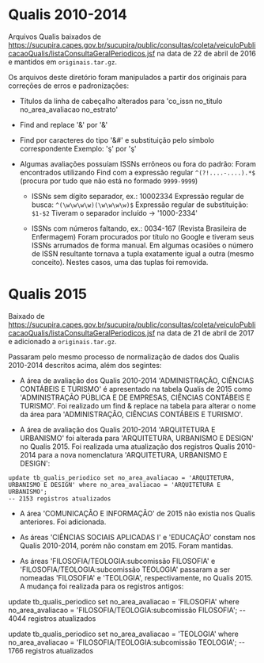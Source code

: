 # Qualis 2010-2014

Arquivos Qualis baixados de https://sucupira.capes.gov.br/sucupira/public/consultas/coleta/veiculoPublicacaoQualis/listaConsultaGeralPeriodicos.jsf na data de 22 de abril de 2016 e mantidos em `originais.tar.gz`.

Os arquivos deste diretório foram manipulados a partir dos originais para correções de erros e padronizações:

* Títulos da linha de cabeçalho alterados para 'co_issn	no_titulo	no_area_avaliacao	no_estrato'

* Find and replace '&amp;' por '&'

* Find por caracteres do tipo '&#' e substituição pelo símbolo correspondente
	Exemplo: '&#351;' por 'ş'

* Algumas avaliações possuíam ISSNs errôneos ou fora do padrão:
	Foram encontrados utilizando Find com a expressão regular `^(?!....-....).*$`
	(procura por tudo que não está no formado `9999-9999`)

	- ISSNs sem dígito separador, ex.: 10002334
		Expressão regular de busca: `^(\w\w\w\w)(\w\w\w\w)$`
		Expressão regular de substituição: `$1-$2`
		Tiveram o separador incluído -> '1000-2334'

	- ISSNs com números faltando, ex.: 0034-167 (Revista Brasileira de Enfermagem)
		Foram procurados por título no Google e tiveram seus ISSNs arrumados de forma manual.
		Em algumas ocasiões o número de ISSN resultante tornava a tupla exatamente igual a outra (mesmo conceito). Nestes casos, uma das tuplas foi removida.

# Qualis 2015

Baixado de https://sucupira.capes.gov.br/sucupira/public/consultas/coleta/veiculoPublicacaoQualis/listaConsultaGeralPeriodicos.jsf na data de 21 de abril de 2017 e adicionado a `originais.tar.gz`.

Passaram pelo mesmo processo de normalização de dados dos Qualis 2010-2014 descritos acima, além dos segintes:

* A área de avaliação dos Qualis 2010-2014 'ADMINISTRAÇÃO, CIÊNCIAS CONTÁBEIS E TURISMO' é apresentado na tabela Qualis de 2015 como 'ADMINISTRAÇÃO PÚBLICA E DE EMPRESAS, CIÊNCIAS CONTÁBEIS E TURISMO'. Foi realizado um find & replace na tabela para alterar o nome da área para 'ADMINISTRAÇÃO, CIÊNCIAS CONTÁBEIS E TURISMO'.

* A área de avaliação dos Qualis 2010-2014 'ARQUITETURA E URBANISMO' foi alterada para 'ARQUITETURA, URBANISMO E DESIGN' no Qualis 2015. Foi realizada uma atualização dos registros Qualis 2010-2014 para a nova nomenclatura 'ARQUITETURA, URBANISMO E DESIGN':

```
update tb_qualis_periodico set no_area_avaliacao = 'ARQUITETURA, URBANISMO E DESIGN' where no_area_avaliacao = 'ARQUITETURA E URBANISMO';
-- 2153 registros atualizados
```

* A área 'COMUNICAÇÃO E INFORMAÇÃO' de 2015 não existia nos Qualis anteriores. Foi adicionada.

* As áreas 'CIÊNCIAS SOCIAIS APLICADAS I' e 'EDUCAÇÃO' constam nos Qualis 2010-2014, porém não constam em 2015. Foram mantidas.

* As áreas 'FILOSOFIA/TEOLOGIA:subcomissão FILOSOFIA' e 'FILOSOFIA/TEOLOGIA:subcomissão TEOLOGIA' passaram a ser nomeadas 'FILOSOFIA' e 'TEOLOGIA', respectivamente, no Qualis 2015. A mudança foi realizada para os registros antigos:

update tb_qualis_periodico set no_area_avaliacao = 'FILOSOFIA' where no_area_avaliacao = 'FILOSOFIA/TEOLOGIA:subcomissão FILOSOFIA';
-- 4044 registros atualizados

update tb_qualis_periodico set no_area_avaliacao = 'TEOLOGIA' where no_area_avaliacao = 'FILOSOFIA/TEOLOGIA:subcomissão TEOLOGIA';
-- 1766 registros atualizados

